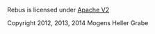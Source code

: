 Rebus is licensed under [Apache V2](http://www.apache.org/licenses/LICENSE-2.0)

Copyright 2012, 2013, 2014 Mogens Heller Grabe